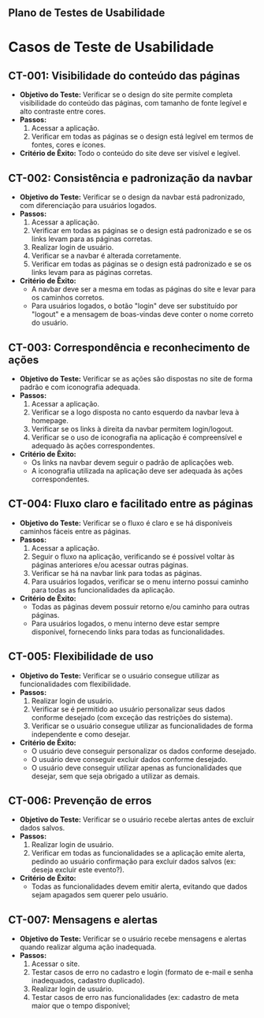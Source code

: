 ## Plano de Testes de Usabilidade

# Casos de Teste de Usabilidade

## CT-001: Visibilidade do conteúdo das páginas
- **Objetivo do Teste:** Verificar se o design do site permite completa visibilidade do conteúdo das páginas, com tamanho de fonte legível e alto contraste entre cores.
- **Passos:**
  1. Acessar a aplicação.
  2. Verificar em todas as páginas se o design está legível em termos de fontes, cores e ícones.
- **Critério de Êxito:** Todo o conteúdo do site deve ser visível e legível.

## CT-002: Consistência e padronização da navbar
- **Objetivo do Teste:** Verificar se o design da navbar está padronizado, com diferenciação para usuários logados.
- **Passos:**
  1. Acessar a aplicação.
  2. Verificar em todas as páginas se o design está padronizado e se os links levam para as páginas corretas.
  3. Realizar login de usuário.
  4. Verificar se a navbar é alterada corretamente.
  5. Verificar em todas as páginas se o design está padronizado e se os links levam para as páginas corretas.
- **Critério de Êxito:**
  - A navbar deve ser a mesma em todas as páginas do site e levar para os caminhos corretos.
  - Para usuários logados, o botão "login" deve ser substituído por "logout" e a mensagem de boas-vindas deve conter o nome correto do usuário.

## CT-003: Correspondência e reconhecimento de ações
- **Objetivo do Teste:** Verificar se as ações são dispostas no site de forma padrão e com iconografia adequada.
- **Passos:**
  1. Acessar a aplicação.
  2. Verificar se a logo disposta no canto esquerdo da navbar leva à homepage.
  3. Verificar se os links à direita da navbar permitem login/logout.
  4. Verificar se o uso de iconografia na aplicação é compreensível e adequado às ações correspondentes.
- **Critério de Êxito:**
  - Os links na navbar devem seguir o padrão de aplicações web.
  - A iconografia utilizada na aplicação deve ser adequada às ações correspondentes.

## CT-004: Fluxo claro e facilitado entre as páginas
- **Objetivo do Teste:** Verificar se o fluxo é claro e se há disponíveis caminhos fáceis entre as páginas.
- **Passos:**
  1. Acessar a aplicação.
  2. Seguir o fluxo na aplicação, verificando se é possível voltar às páginas anteriores e/ou acessar outras páginas.
  3. Verificar se há na navbar link para todas as páginas.
  4. Para usuários logados, verificar se o menu interno possui caminho para todas as funcionalidades da aplicação.
- **Critério de Êxito:**
  - Todas as páginas devem possuir retorno e/ou caminho para outras páginas.
  - Para usuários logados, o menu interno deve estar sempre disponível, fornecendo links para todas as funcionalidades.

## CT-005: Flexibilidade de uso
- **Objetivo do Teste:** Verificar se o usuário consegue utilizar as funcionalidades com flexibilidade.
- **Passos:**
  1. Realizar login de usuário.
  2. Verificar se é permitido ao usuário personalizar seus dados conforme desejado (com exceção das restrições do sistema).
  3. Verificar se o usuário consegue utilizar as funcionalidades de forma independente e como desejar.
- **Critério de Êxito:**
  - O usuário deve conseguir personalizar os dados conforme desejado.
  - O usuário deve conseguir excluir dados conforme desejado.
  - O usuário deve conseguir utilizar apenas as funcionalidades que desejar, sem que seja obrigado a utilizar as demais.

## CT-006: Prevenção de erros
- **Objetivo do Teste:** Verificar se o usuário recebe alertas antes de excluir dados salvos.
- **Passos:**
  1. Realizar login de usuário.
  2. Verificar em todas as funcionalidades se a aplicação emite alerta, pedindo ao usuário confirmação para excluir dados salvos (ex: deseja excluir este evento?).
- **Critério de Êxito:**
  - Todas as funcionalidades devem emitir alerta, evitando que dados sejam apagados sem querer pelo usuário.

## CT-007: Mensagens e alertas
- **Objetivo do Teste:** Verificar se o usuário recebe mensagens e alertas quando realizar alguma ação inadequada.
- **Passos:**
  1. Acessar o site.
  2. Testar casos de erro no cadastro e login (formato de e-mail e senha inadequados, cadastro duplicado).
  3. Realizar login de usuário.
  4. Testar casos de erro nas funcionalidades (ex: cadastro de meta maior que o tempo disponível;




